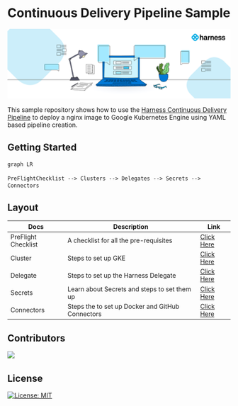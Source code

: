 # Continuous Delivery Pipeline Sample

![Cover Image CD Pipeline](Images/harness_cover_image.png)

This sample repository shows how to use the [Harness Continuous Delivery Pipeline](https://harness.io/products/continuous-delivery) to deploy a nginx image to Google Kubernetes Engine using YAML based pipeline creation.



## Getting Started

```mermaid
graph LR

PreFlightChecklist --> Clusters --> Delegates --> Secrets --> Connectors
```
## Layout

| Docs | Description | Link |
| --- | --- | --- |
| PreFlight Checklist | A checklist for all the pre-requisites | [Click Here](docs/PreFlightChecklist.md) |
| Cluster | Steps to set up GKE | [Click Here](docs/clusters) 
| Delegate | Steps to set up the Harness Delegate  | [Click Here](docs/delegates) |
| Secrets | Learn about Secrets and steps to set them up | [Click Here](docs/secrets) |
| Connectors | Steps the to set up Docker and GitHub Connectors  | [Click Here](docs/connectors) |


## Contributors

<a href="https://github.com/harness-community/cd-pipeline-sample/graphs/contributors">
  <img src="https://contrib.rocks/image?repo=harness-community/cd-pipeline-sample" />
</a>




## License

[![License: MIT](https://img.shields.io/badge/License-MIT-yellow.svg)](https://opensource.org/licenses/MIT)

